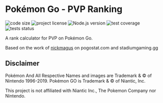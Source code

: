 # Pokémon Go - PVP Ranking

![code size](https://img.shields.io/github/languages/code-size/pedrosancao/pokemon-go-pvp-rank)
![project license](https://img.shields.io/github/license/pedrosancao/pokemon-go-pvp-rank)
![Node.js version](https://img.shields.io/badge/node->%3D13.2.0-blue)
![test coverage](https://img.shields.io/codecov/c/github/pedrosancao/pokemon-go-pvp-rank)
![tests status](https://img.shields.io/github/workflow/status/pedrosancao/pokemon-go-pvp-rank/yarn?label=tests)

A rank calculator for PVP on Pokémon Go.

Based on the work of [nickmagus][pogostat-reddit] on pogostat.com and stadiumgaming.gg

## Disclaimer

Pokémon And All Respective Names and images are Trademark & © of Nintendo 1996-2019. Pokémon GO is Trademark & © of Niantic, Inc.

This project is not affiliated with Niantic Inc., The Pokemon Company nor Nintendo.

[pogostat-reddit]: https://www.reddit.com/r/TheSilphRoad/comments/bwtsqg/pvp_iv_rank_calculator/
[nickmagus]: https://www.reddit.com/user/nickmagus/
